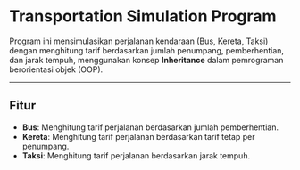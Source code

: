 # **Transportation Simulation Program**

Program ini mensimulasikan perjalanan kendaraan (Bus, Kereta, Taksi) dengan menghitung tarif berdasarkan jumlah penumpang, pemberhentian, dan jarak tempuh, menggunakan konsep **Inheritance** dalam pemrograman berorientasi objek (OOP).

---

## **Fitur**

- **Bus**: Menghitung tarif perjalanan berdasarkan jumlah pemberhentian.
- **Kereta**: Menghitung tarif perjalanan berdasarkan tarif tetap per penumpang.
- **Taksi**: Menghitung tarif perjalanan berdasarkan jarak tempuh.
